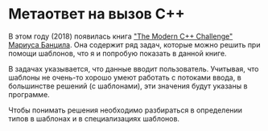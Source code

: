# Метаответ на вызов С++

В этом году \(2018\) появилась книга ["The Modern C++ Challenge" Мариуса Банцила](https://www.packtpub.com/application-development/modern-c-challenge). Она содержит ряд задач, которые можно решить при помощи шаблонов, что я и попробую показать в данной книге.

В задачах указывается, что данные вводит пользователь. Учитывая, что шаблоны не очень-то хорошо умеют работать с потоками ввода, в большинстве решений \(с шаблонами\), эти значения будут указаны в программе.

Чтобы понимать решения необходимо разбираться в определении типов в шаблонах и в специализациях шаблонов.

